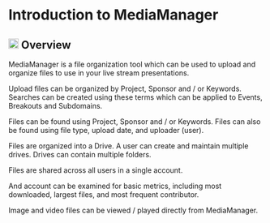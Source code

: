 # Introduction to MediaManager

## <img src="https://raw.githubusercontent.com/FortAwesome/Font-Awesome/6.x/svgs/solid/magnifying-glass-chart.svg" width="20" height="20"> Overview

MediaManager is a file organization tool which can be used to upload and organize files to use in your live stream presentations.

Upload files can be organized by Project, Sponsor and / or Keywords. Searches can be created using these terms which can be applied to Events, Breakouts and Subdomains.

Files can be found using Project, Sponsor and / or Keywords. Files can also be found using file type, upload date, and uploader (user).

Files are organized into a Drive. A user can create and maintain multiple drives. Drives can contain multiple folders.

Files are shared across all users in a single account.

And account can be examined for basic metrics, including most downloaded, largest files, and most frequent contributor.

Image and video files can be viewed / played directly from MediaManager.
